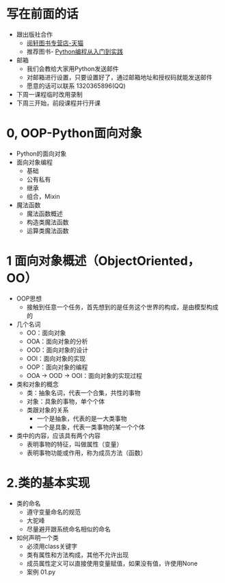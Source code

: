 # 写在前面的话
- 跟出版社合作
    - [阅轩图书专营店-天猫](https://yuexuants.tmall.com/shop/view_shop.htm?spm=a1z0k.6846577.0.0.5c7e46edCjt8dA&shop_id=109919289)
    - 推荐图书- [Python编程从入门到实践](https://detail.tmall.com/item.htm?spm=a220m.1000858.1000725.1.21ba6a3fDfiezC&id=535882394166&areaId=350200&user_id=2049420857&cat_id=2&is_b=1&rn=d623ed948194c61c1980c715626ff39c)
- 邮箱
    - 我们会教给大家用Python发送邮件
    - 对邮箱进行设置，只要设置好了，通过邮箱地址和授权码就能发送邮件
    - 愿意的话可以联系 1320365896(QQ)
- 下周一课程临时改用录制
- 下周三开始，前段课程并行开课

# 0,    OOP-Python面向对象
- Python的面向对象
- 面向对象编程
    - 基础
    - 公有私有
    - 继承
    - 组合，Mixin
- 魔法函数
    - 魔法函数概述
    - 构造类魔法函数
    - 运算类魔法函数
    
# 1  面向对象概述（ObjectOriented，OO）
- OOP思想
    - 接触到任意一个任务，首先想到的是任务这个世界的构成，是由模型构成的
- 几个名词
    - OO：面向对象
    - OOA：面向对象的分析
    - OOD：面向对象的设计
    - OOI：面向对象的实现
    - OOP：面向对象的编程
    - OOA -> OOD -> OOI：面向对象的实现过程
- 类和对象的概念
    - 类：抽象名词，代表一个合集，共性的事物
    - 对象：具象的事物，单个个体
    - 类跟对象的关系
        - 一个是抽象，代表的是一大类事物
        - 一个是具象，代表一类事物的某一个个体
- 类中的内容，应该具有两个内容
    - 表明事物的特征，叫做属性（变量）
    - 表明事物功能或作用，称为成员方法（函数）
    
# 2.类的基本实现
- 类的命名
    - 遵守变量命名的规范
    - 大驼峰
    - 尽量避开跟系统命名相似的命名
- 如何声明一个类
    - 必须用class关键字
    - 类有属性和方法构成，其他不允许出现
    - 成员属性定义可以直接使用变量赋值，如果没有值，许使用None
    - 案例 01.py 
